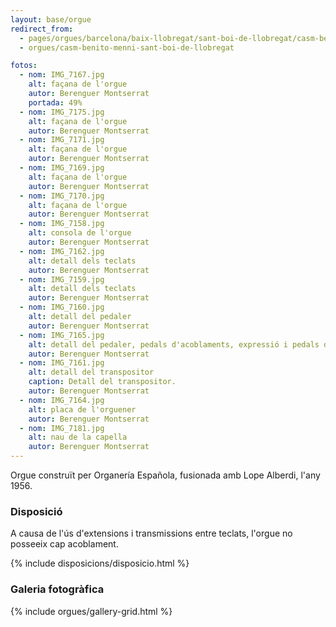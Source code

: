 ```yaml
---
layout: base/orgue
redirect_from:
  - pages/orgues/barcelona/baix-llobregat/sant-boi-de-llobregat/casm-benito-menni
  - orgues/casm-benito-menni-sant-boi-de-llobregat

fotos:
  - nom: IMG_7167.jpg
    alt: façana de l'orgue
    autor: Berenguer Montserrat
    portada: 49%
  - nom: IMG_7175.jpg
    alt: façana de l'orgue
    autor: Berenguer Montserrat
  - nom: IMG_7171.jpg
    alt: façana de l'orgue
    autor: Berenguer Montserrat
  - nom: IMG_7169.jpg
    alt: façana de l'orgue
    autor: Berenguer Montserrat
  - nom: IMG_7170.jpg
    alt: façana de l'orgue
    autor: Berenguer Montserrat
  - nom: IMG_7158.jpg
    alt: consola de l'orgue
    autor: Berenguer Montserrat
  - nom: IMG_7162.jpg
    alt: detall dels teclats
    autor: Berenguer Montserrat
  - nom: IMG_7159.jpg
    alt: detall dels teclats
    autor: Berenguer Montserrat
  - nom: IMG_7160.jpg
    alt: detall del pedaler
    autor: Berenguer Montserrat
  - nom: IMG_7165.jpg
    alt: detall del pedaler, pedals d'acoblaments, expressió i pedals de combinació
    autor: Berenguer Montserrat
  - nom: IMG_7161.jpg
    alt: detall del transpositor
    caption: Detall del transpositor.
    autor: Berenguer Montserrat
  - nom: IMG_7164.jpg
    alt: placa de l'orguener
    autor: Berenguer Montserrat
  - nom: IMG_7181.jpg
    alt: nau de la capella
    autor: Berenguer Montserrat
---
```


Orgue construït per Organería Española, fusionada amb Lope Alberdi, l'any 1956. 

### Disposició

A causa de l'ús d'extensions i transmissions entre teclats, l'orgue no posseeix cap acoblament. 

{% include disposicions/disposicio.html %}

### Galeria fotogràfica

{% include orgues/gallery-grid.html %}
